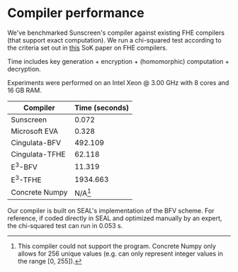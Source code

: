 # Compiler performance

We've benchmarked Sunscreen's compiler against existing FHE compilers (that support exact computation). We run a chi-squared test according to the criteria set out in [this](https://arxiv.org/pdf/2101.07078.pdf) SoK paper on FHE compilers.

Time includes key generation + encryption + (homomorphic) computation + decryption.

Experiments were performed on an Intel Xeon @ 3.00 GHz with 8 cores and 16 GB RAM.

| Compiler  | Time (seconds) |
| ------------- | ------------- |
| Sunscreen | 0.072 |
| Microsoft EVA  | 0.328  |
| Cingulata-BFV  | 492.109  |
| Cingulata-TFHE  | 62.118  |
| E<sup>3</sup>-BFV  | 11.319  |
| E<sup>3</sup>-TFHE  | 1934.663 |
| Concrete Numpy  | N/A[^1]  |

[^1]: This compiler could not support the program. Concrete Numpy only allows for 256 unique values (e.g. can only represent integer values in the range [0, 255]).

Our compiler is built on SEAL's implementation of the BFV scheme. For reference, if coded directly in SEAL and optimized manually by an expert, the chi-squared test can run in 0.053 s.
